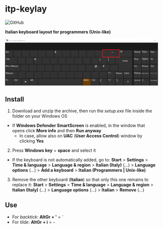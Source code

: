 # itp-keylay
![GitHub](https://img.shields.io/github/license/ADurante/itp-keylay)

**Italian keyboard layout for programmers (Unix-like)**

![On-Screen Keyboard of itp-keylay](/images/itp-keylay.png "itp-keylay")

## Install

1. Download and unzip the archive, then run the *setup.exe* file inside the folder on your Windows OS
- If **Windows Defender SmartScreen** is enabled, in the window that opens click **More info** and then **Run anyway**
  - In case, allow also on  **UAC** (**User Access Control**) window by clicking **Yes**
2. Press **Windows key** + **space** and select it
- If the keyboard is not automatically added, go to: **Start** > **Settings** > **Time & language** > **Language & region** > **Italian (Italy)** (...) > **Language options** (...) > **Add a keyboard** > **Italian (Programmers | Unix-like)**
3. Remove the other keyboard (**Italian**) so that only this one remains to replace it: **Start** > **Settings** > **Time & language** > **Language & region** > **Italian (Italy)** (...) > **Language options** (...) > **Italian** > **Remove** (...)

## Use

- For *backtick*: **AltGr + '** = <code>`</code>
- For *tilde*: **AltGr + ì** = <code>~</code>

